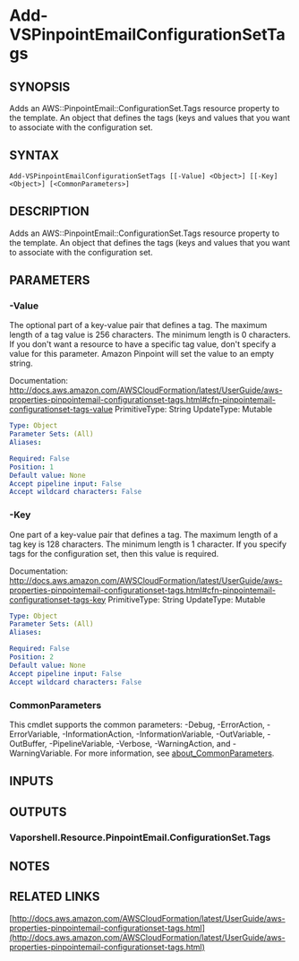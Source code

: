 # Add-VSPinpointEmailConfigurationSetTags

## SYNOPSIS
Adds an AWS::PinpointEmail::ConfigurationSet.Tags resource property to the template.
An object that defines the tags (keys and values that you want to associate with the configuration set.

## SYNTAX

```
Add-VSPinpointEmailConfigurationSetTags [[-Value] <Object>] [[-Key] <Object>] [<CommonParameters>]
```

## DESCRIPTION
Adds an AWS::PinpointEmail::ConfigurationSet.Tags resource property to the template.
An object that defines the tags (keys and values that you want to associate with the configuration set.

## PARAMETERS

### -Value
The optional part of a key-value pair that defines a tag.
The maximum length of a tag value is 256 characters.
The minimum length is 0 characters.
If you don't want a resource to have a specific tag value, don't specify a value for this parameter.
Amazon Pinpoint will set the value to an empty string.

Documentation: http://docs.aws.amazon.com/AWSCloudFormation/latest/UserGuide/aws-properties-pinpointemail-configurationset-tags.html#cfn-pinpointemail-configurationset-tags-value
PrimitiveType: String
UpdateType: Mutable

```yaml
Type: Object
Parameter Sets: (All)
Aliases:

Required: False
Position: 1
Default value: None
Accept pipeline input: False
Accept wildcard characters: False
```

### -Key
One part of a key-value pair that defines a tag.
The maximum length of a tag key is 128 characters.
The minimum length is 1 character.
If you specify tags for the configuration set, then this value is required.

Documentation: http://docs.aws.amazon.com/AWSCloudFormation/latest/UserGuide/aws-properties-pinpointemail-configurationset-tags.html#cfn-pinpointemail-configurationset-tags-key
PrimitiveType: String
UpdateType: Mutable

```yaml
Type: Object
Parameter Sets: (All)
Aliases:

Required: False
Position: 2
Default value: None
Accept pipeline input: False
Accept wildcard characters: False
```

### CommonParameters
This cmdlet supports the common parameters: -Debug, -ErrorAction, -ErrorVariable, -InformationAction, -InformationVariable, -OutVariable, -OutBuffer, -PipelineVariable, -Verbose, -WarningAction, and -WarningVariable. For more information, see [about_CommonParameters](http://go.microsoft.com/fwlink/?LinkID=113216).

## INPUTS

## OUTPUTS

### Vaporshell.Resource.PinpointEmail.ConfigurationSet.Tags
## NOTES

## RELATED LINKS

[http://docs.aws.amazon.com/AWSCloudFormation/latest/UserGuide/aws-properties-pinpointemail-configurationset-tags.html](http://docs.aws.amazon.com/AWSCloudFormation/latest/UserGuide/aws-properties-pinpointemail-configurationset-tags.html)

